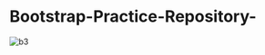 # Bootstrap-Practice-Repository-
![b3](https://user-images.githubusercontent.com/60147933/78485660-69929000-7760-11ea-84b0-c71ed65ea3e3.jpeg)

